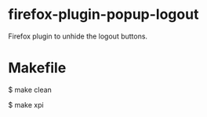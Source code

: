 firefox-plugin-popup-logout
===========================

Firefox plugin to unhide the logout buttons.

Makefile
========

$ make clean

$ make xpi

